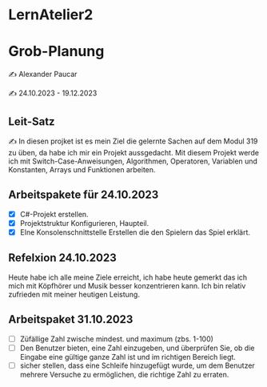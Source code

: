 # LernAtelier2

# Grob-Planung

✍️ Alexander Paucar

✍️ 24.10.2023 - 19.12.2023

## Leit-Satz

✍️ In diesen projket ist es mein Ziel die gelernte Sachen auf dem Modul 319 zu üben, da habe ich mir ein Projekt aussgedacht. Mit diesem Projekt werde ich mit 
  Switch-Case-Anweisungen, Algorithmen, Operatoren, Variablen und Konstanten, Arrays und Funktionen arbeiten.
  
## Arbeitspakete für 24.10.2023

- [X] C#-Projekt erstellen.
- [X] Projektstruktur Konfigurieren, Haupteil.
- [X] EIne Konsolenschnittstelle Erstellen die den Spielern das Spiel erklärt.

## Refelxion 24.10.2023
Heute habe ich alle meine Ziele erreicht, ich habe heute gemerkt das ich mich mit Köpfhörer und Musik besser konzentrieren kann. Ich bin relativ zufrieden mit meiner heutigen Leistung.

##  Arbeitspaket 31.10.2023

- [ ] Züfällige Zahl zwische mindest. und maximum (zbs. 1-100)
- [ ] Den Benutzer bieten, eine Zahl einzugeben, und überprüfen Sie, ob die Eingabe eine gültige ganze Zahl ist und im richtigen Bereich liegt.
- [ ] sicher stellen, dass eine Schleife hinzugefügt wurde, um dem Benutzer mehrere Versuche zu ermöglichen, die richtige Zahl zu erraten.
